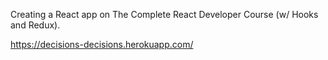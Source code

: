 Creating a React app on The Complete React Developer Course (w/ Hooks and Redux).

https://decisions-decisions.herokuapp.com/

